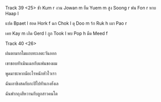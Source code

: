 Track 39 <25>
ขัา Kum r
งวน Jowan m
ยืม Yuem m
สูง Soong r
ฟน Fon r
หาบ Haap l

แปด Bpaet l
ฮอด Hork f
ฉก Chok l
ดุ Doo m
ร้ก Ruk h
เผา Pao r

เคย Kay m
เกิด Gerd l
ภูก Took l
พบ Pop h
มีด Meed f

Track 40 <26>

ฝนตกมากใมแถบทะเลตะวันออก

เขาชอบทัาเมินเฉยกับแฟนของผม

พูดมาซะหากมีอะไรหนักหัวใวเรา

ฉันเอาขิงสดกับกะปิไปทัาแกงฮังเล

ฉันฟากถุงสีหวานกับลูกสาวคนโต